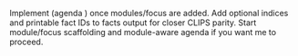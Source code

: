 Implement (agenda <module>) once modules/focus are added.
Add optional indices and printable fact IDs to facts output for closer CLIPS parity.
Start module/focus scaffolding and module-aware agenda if you want me to proceed.



